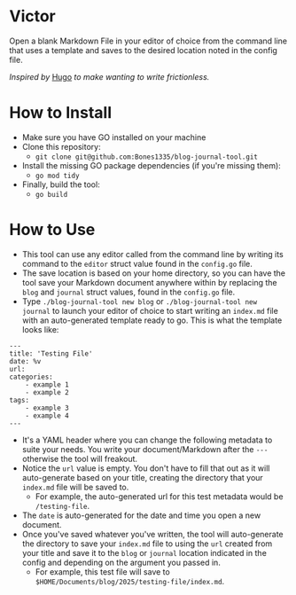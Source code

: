 # Victor

Open a blank Markdown File in your editor of choice from the command line that uses a template and saves to the desired location noted in the config file.

_Inspired by_ [Hugo](https://gohugo.io/) _to make wanting to write frictionless._

# How to Install

- Make sure you have GO installed on your machine
- Clone this repository: 
    - `git clone git@github.com:Bones1335/blog-journal-tool.git`
- Install the missing GO package dependencies (if you're missing them):
    - `go mod tidy`
- Finally, build the tool:
    - `go build`

# How to Use

- This tool can use any editor called from the command line by writing its command to the `editor` struct value found in the `config.go` file.
- The save location is based on your home directory, so you can have the tool save your Markdown document anywhere within by replacing the `blog` and `journal` struct values, found in the `config.go` file.
- Type `./blog-journal-tool new blog` or `./blog-journal-tool new journal` to launch your editor of choice to start writing an `index.md` file with an auto-generated template ready to go. This is what the template looks like:
```
---
title: 'Testing File'
date: %v
url: 
categories: 
    - example 1
    - example 2
tags:
    - example 3
    - example 4
---
```
- It's a YAML header where you can change the following metadata to suite your needs. You write your document/Markdown after the `---` otherwise the tool will freakout. 
- Notice the `url` value is empty. You don't have to fill that out as it will auto-generate based on your title, creating the directory that your `index.md` file will be saved to.
    - For example, the auto-generated url for this test metadata would be `/testing-file`.
- The `date` is auto-generated for the date and time you open a new document.
- Once you've saved whatever you've written, the tool will auto-generate the directory to save your `index.md` file to using the `url` created from your title and save it to the `blog` or `journal` location indicated in the config and depending on the argument you passed in.
    - For example, this test file will save to `$HOME/Documents/blog/2025/testing-file/index.md`.
